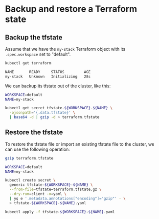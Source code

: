 # Backup and restore a Terraform state

## Backup the tfstate

Assume that we have the `my-stack` Terraform object with its `.spec.workspace` set to "default".

```bash
kubectl get terraform

NAME       READY     STATUS         AGE
my-stack   Unknown   Initializing   28s
```

We can backup its tfstate out of the cluster, like this:

```bash
WORKSPACE=default
NAME=my-stack

kubectl get secret tfstate-${WORKSPACE}-${NAME} \
  -ojsonpath='{.data.tfstate}' \
  | base64 -d | gzip -d > terraform.tfstate
```

## Restore the tfstate

To restore the tfstate file or import an existing tfstate file to the cluster, we can use the following operation:

```bash
gzip terraform.tfstate

WORKSPACE=default
NAME=my-stack

kubectl create secret \
  generic tfstate-${WORKSPACE}-${NAME} \
  --from-file=tfstate=terraform.tfstate.gz \
  --dry-run=client -o=yaml \
  | yq e '.metadata.annotations["encoding"]="gzip"' - \
  > tfstate-${WORKSPACE}-${NAME}.yaml

kubectl apply -f tfstate-${WORKSPACE}-${NAME}.yaml
```
